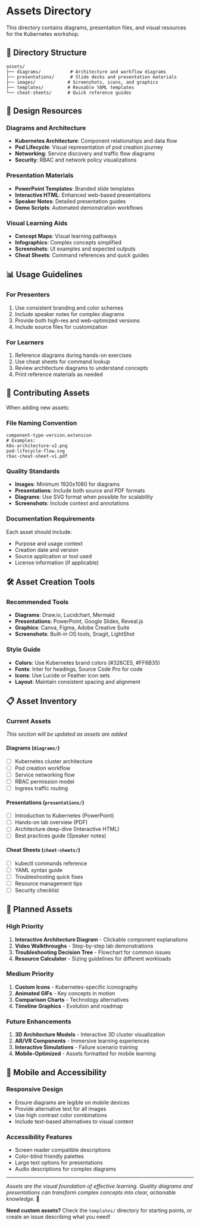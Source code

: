 # Assets Directory

This directory contains diagrams, presentation files, and visual resources for the Kubernetes workshop.

## 📁 Directory Structure

```
assets/
├── diagrams/           # Architecture and workflow diagrams
├── presentations/      # Slide decks and presentation materials
├── images/            # Screenshots, icons, and graphics
├── templates/         # Reusable YAML templates
└── cheat-sheets/      # Quick reference guides
```

## 🎨 Design Resources

### Diagrams and Architecture
- **Kubernetes Architecture**: Component relationships and data flow
- **Pod Lifecycle**: Visual representation of pod creation journey
- **Networking**: Service discovery and traffic flow diagrams
- **Security**: RBAC and network policy visualizations

### Presentation Materials
- **PowerPoint Templates**: Branded slide templates
- **Interactive HTML**: Enhanced web-based presentations
- **Speaker Notes**: Detailed presentation guides
- **Demo Scripts**: Automated demonstration workflows

### Visual Learning Aids
- **Concept Maps**: Visual learning pathways
- **Infographics**: Complex concepts simplified
- **Screenshots**: UI examples and expected outputs
- **Cheat Sheets**: Command references and quick guides

## 📊 Usage Guidelines

### For Presenters
1. Use consistent branding and color schemes
2. Include speaker notes for complex diagrams
3. Provide both high-res and web-optimized versions
4. Include source files for customization

### For Learners
1. Reference diagrams during hands-on exercises
2. Use cheat sheets for command lookup
3. Review architecture diagrams to understand concepts
4. Print reference materials as needed

## 🔄 Contributing Assets

When adding new assets:

### File Naming Convention
```
component-type-version.extension
# Examples:
k8s-architecture-v2.png
pod-lifecycle-flow.svg
rbac-cheat-sheet-v1.pdf
```

### Quality Standards
- **Images**: Minimum 1920x1080 for diagrams
- **Presentations**: Include both source and PDF formats
- **Diagrams**: Use SVG format when possible for scalability
- **Screenshots**: Include context and annotations

### Documentation Requirements
Each asset should include:
- Purpose and usage context
- Creation date and version
- Source application or tool used
- License information (if applicable)

## 🛠️ Asset Creation Tools

### Recommended Tools
- **Diagrams**: Draw.io, Lucidchart, Mermaid
- **Presentations**: PowerPoint, Google Slides, Reveal.js
- **Graphics**: Canva, Figma, Adobe Creative Suite
- **Screenshots**: Built-in OS tools, Snagit, LightShot

### Style Guide
- **Colors**: Use Kubernetes brand colors (#326CE5, #FF6B35)
- **Fonts**: Inter for headings, Source Code Pro for code
- **Icons**: Use Lucide or Feather icon sets
- **Layout**: Maintain consistent spacing and alignment

## 📋 Asset Inventory

### Current Assets
*This section will be updated as assets are added*

#### Diagrams (`diagrams/`)
- [ ] Kubernetes cluster architecture
- [ ] Pod creation workflow
- [ ] Service networking flow
- [ ] RBAC permission model
- [ ] Ingress traffic routing

#### Presentations (`presentations/`)
- [ ] Introduction to Kubernetes (PowerPoint)
- [ ] Hands-on lab overview (PDF)
- [ ] Architecture deep-dive (Interactive HTML)
- [ ] Best practices guide (Speaker notes)

#### Cheat Sheets (`cheat-sheets/`)
- [ ] kubectl commands reference
- [ ] YAML syntax guide
- [ ] Troubleshooting quick fixes
- [ ] Resource management tips
- [ ] Security checklist

## 🎯 Planned Assets

### High Priority
1. **Interactive Architecture Diagram** - Clickable component explanations
2. **Video Walkthroughs** - Step-by-step lab demonstrations  
3. **Troubleshooting Decision Tree** - Flowchart for common issues
4. **Resource Calculator** - Sizing guidelines for different workloads

### Medium Priority
1. **Custom Icons** - Kubernetes-specific iconography
2. **Animated GIFs** - Key concepts in motion
3. **Comparison Charts** - Technology alternatives
4. **Timeline Graphics** - Evolution and roadmap

### Future Enhancements
1. **3D Architecture Models** - Interactive 3D cluster visualization
2. **AR/VR Components** - Immersive learning experiences
3. **Interactive Simulations** - Failure scenario training
4. **Mobile-Optimized** - Assets formatted for mobile learning

## 📱 Mobile and Accessibility

### Responsive Design
- Ensure diagrams are legible on mobile devices
- Provide alternative text for all images
- Use high contrast color combinations
- Include text-based alternatives to visual content

### Accessibility Features
- Screen reader compatible descriptions
- Color-blind friendly palettes
- Large text options for presentations
- Audio descriptions for complex diagrams

---

*Assets are the visual foundation of effective learning. Quality diagrams and presentations can transform complex concepts into clear, actionable knowledge.* 🎨

**Need custom assets?** Check the `templates/` directory for starting points, or create an issue describing what you need!